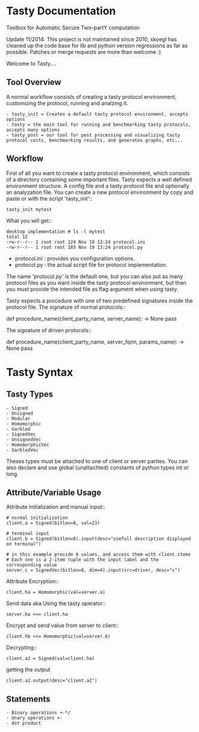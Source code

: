 Tasty Documentation
===================

Toolbox for Automatic Secure Two-partY computation

Update 11/2014: This project is not maintained since 2010, skoegl has cleaned up the code base for lib and python version regressions as far as possible. Patches or merge requests are more than welcome :)

 
Welcome to Tasty....

Tool Overview
-------------

A normal workflow consists of creating a tasty protocol environment, customizing the protocol, running and analzing it.

    - tasty_init = Creates a default tasty protocol environment, accepts options
    - tasty = the main tool for running and benchmarking tasty protocols, accepts many options
    - tasty_post = our tool for post processing and visualizing tasty protocol costs, benchmarking results, and generates graphs, etc...

Workflow
--------

First of all you want to create a tasty protocol environment, which consists of a directory containing some important files.
Tasty expects a well defined environment structure. A config file and a tasty protocol file and optionally an analyzation file.
You can create a new protocol environment by copy and paste or with the script 'tasty_init'::

    tasty_init mytest

What you will get::

    desktop implementation # ls -l mytest
    total 12
    -rw-r--r-- 1 root root 124 Nov 19 13:24 protocol.ini
    -rw-r--r-- 1 root root 185 Nov 19 13:24 protocol.py

 - protocol.ini : provides you configuration options.
 - protocol.py : the actual script file for protocol implementation.

The name 'protocol.py' is the default one, but you can also put as many protocol
files as you want inside the tasty protocol environment, but then you must
provide the intended file as flag argument when using tasty.

Tasty expects a procedure with one of two predefined signatures inside the protocol file.
The signature of normal protocols::

def procedure_name(client_party_name, server_name): -> None
    pass

The signature of driven protocols::

def procedure_name(client_party_name, server_fqnn, params_name): -> None
    pass


Tasty Syntax
============


Tasty Types
-----------

    - Signed
    - Unsigned
    - Modular
    - Homomorphic
    - Garbled
    - SignedVec
    - UnsignedVec
    - HomomorphicVec
    - GarbledVec

Theses types must be attached to one of client or server parties. You can also
declare and use global (unattachted) constants of python types int or long.

Attribute/Variable Usage
------------------------

Attribute Initialization and manual input::

    # normal initialization
    client.a = Signed(bitlen=8, val=23)

    # terminal input
    client.b = Signed(bitlen=8).input(desc="usefull description displayed on terminal")

    # in this example provide 6 values, and access them with client.items
    # Each one is a 2-item tuple with the input label and the corresponding value
    server.c = SignedVec(bitlen=8, dim=4).input(src=driver, desc="c")


Attribute Encryption::

    client.ha = Homomorphic(val=server.a)

Send data aka Using the tasty operator::

    server.ha <<= client.ha

Encrypt and send value from server to client::

    client.hb <<= Homomorphic(val=server.b)

Decrypting::

    client.a2 = Signed(val=client.ha)

getting the output

    client.a2.output(desc="client.a2")

Statements
----------

    - Binary operations +-*/
    - Unary operations +-
    - dot product

